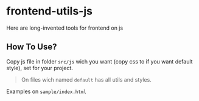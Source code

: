 # frontend-utils-js

Here are long-invented tools for frontend on js

## How To Use?

Copy js file in folder `src/js` wich you want (copy css to if you want default style), set for your project.

> On files wich named `default` has all utils and styles.

Examples on `sample/index.html`
